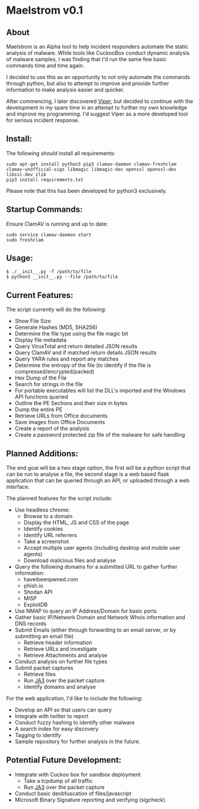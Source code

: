 # Maelstrom v0.1

## About
Maelstrom is an Alpha tool to help incident responders automate the static analysis of malware. While tools like CuckooBox conduct dynamic analysis of malware samples, I was finding that I'd run the same few basic commands time and time again. 

I decided to use this as an opportunity to not only automate the commands through python, but also to attempt to improve and provide further information to make analysis easier and quicker.

After commencing, I later discovered [Viper](https://github.com/viper-framework/viper), but decided to continue with the development in my spare time in an attempt to further my own knowledge and improve my programming. I'd suggest Viper as a more developed tool for serious incident response.

## Install:
The following _should_ install all requirements:
```
sudo apt-get install python3 pip3 clamav-daemon clamav-freshclam clamav-unofficial-sigs libmagic libmagic-dev openssl openssl-dev libssl-dev zlib
pip3 install requirements.txt
```
Please note that this has been developed for python3 exclusively.

## Startup Commands:
Ensure ClamAV is running and up to date:
```
sudo service clamav-daemon start
sudo freshclam
```

## Usage:

```
$ ./__init__.py -f /path/to/file
$ python3 __init__.py --file /path/to/file
```

## Current Features:
The script currently will do the following:
- Show File Size
- Generate Hashes (MD5, SHA256)
- Determine the file type using the file magic bit
- Display file metadata
- Query VirusTotal and return detailed JSON results
- Query ClamAV and if matched return details JSON results
- Query YARA rules and report any matches
- Determine the entropy of the file (to identify if the file is compressed/encrypted/packed)
- Hex Dump of the File
- Search for strings in the file
- For portable executables will list the DLL's imported and the Windows API functions queried
- Outline the PE Sections and their size in bytes
- Dump the entire PE
- Retrieve URLs from Office documents
- Save images from Office Documents
- Create a report of the analysis
- Create a password protected zip file of the malware for safe handling

## Planned Additions:
The end goal will be a two stage option, the first will be a python script that can be run to analyse a file, the second stage is a web based flask application that can be queried through an API, or uploaded through a web interface.

The planned features for the script include:
- Use headless chrome:
  - Browse to a domain
  - Display the HTML, JS and CSS of the page
  - Identify cookies
  - Identify URL referrers
  - Take a screenshot
  - Accept multiple user agents (including desktop and mobile user agents)
  - Download malicious files and analyse
- Query the following domains for a submitted URL to gather further information:
  - haveibeenpwned.com
  - phish.io
  - Shodan API
  - MISP
  - ExploitDB
- Use NMAP to query an IP Address/Domain for basic ports
- Gather basic IP/Network Domain and Network Whois information and DNS records
- Submit Emails (either through forwarding to an email server, or by submitting an email file)
  - Retrieve header information
  - Retrieve URLs and investigate
  - Retrieve Attachments and analyse
- Conduct analysis on further file types
- Submit packet captures
  - Retrieve files 
  - Run [JA3](https://github.com/salesforce/ja3/blob/master/python/ja3/ja3.py) over the packet capture
  - Identify domains and analyse

For the web application, I'd like to include the following:
- Develop an API so that users can query
- Integrate with twitter to report
- Conduct fuzzy hashing to identify other malware
- A search index for easy discovery
- Tagging to identify
- Sample repository for further analysis in the future.

## Potential Future Development:
- Integrate with Cuckoo box for sandbox deployment
  - Take a tcpdump of all traffic
  - Run [JA3](https://github.com/salesforce/ja3/blob/master/python/ja3/ja3.py) over the packet capture
- Conduct basic deobfuscation of files/javascript
- Microsoft Binary Signature reporting and verifying (sigcheck)
